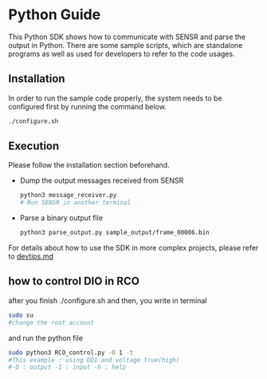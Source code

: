 # Python Guide

This Python SDK shows how to communicate with SENSR and parse the output in Python. There are some sample scripts, which are standalone programs as well as used for developers to refer to the code usages. 

## Installation

In order to run the sample code properly, the system needs to be configured first by running the command below. 

```bash
./configure.sh
```

## Execution

Please follow the installation section beforehand. 

- Dump the output messages received from SENSR
  ```bash
  python3 message_receiver.py
  # Run SENSR in another terminal
  ```
- Parse a binary output file
  ```bash
  python3 parse_output.py sample_output/frame_00006.bin
  ```

For details about how to use the SDK in more complex projects, please refer to [devtips.md](./devtips.md)

## how to control DIO in RCO

after you finish ./configure.sh and then, you write in terminal
  ```bash
  sudo su
  #change the root account
  ```
and run the python file
  ```bash
  sudo python3 RCO_control.py -O 1 -t
  #This example : using DO1 and voltage true(high)
  #-O : output -I : input -h : help 
  ```

